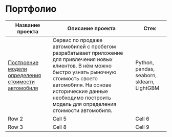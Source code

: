 # Портфолио

| Название проекта | Описание проекта | Стек |
|----------|----------|----------|
| [Построение модели определения стоимости автомобиля](https://github.com/annavntv/prakticum-projects/tree/main/auto_price)| Сервис по продаже автомобилей с пробегом  разрабатывает приложение для привлечения новых клиентов. В нём можно быстро узнать рыночную стоимость своего автомобиля. На основе исторические данные необходимо построить модель для определения стоимости автомобиля.| Python, pandas, seaborn, sklearn, LightGBM |
| Row 2    | Cell 5   | Cell 6   |
| Row 3    | Cell 8   | Cell 9   |

